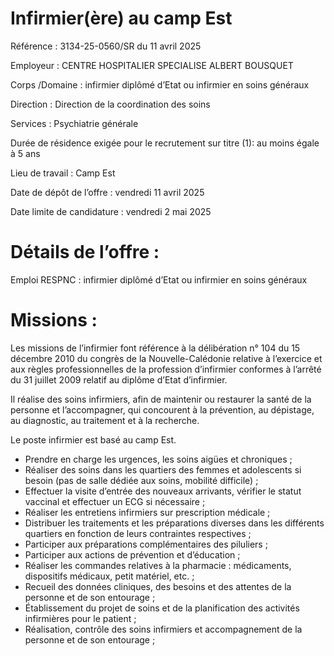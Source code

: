 # Infirmier(ère) au camp Est

Référence : 3134-25-0560/SR du 11 avril 2025

Employeur : CENTRE HOSPITALIER SPECIALISE ALBERT BOUSQUET

Corps /Domaine : infirmier diplômé d’Etat ou infirmier en soins généraux

Direction : Direction de la coordination des soins

Services : Psychiatrie générale

Durée de résidence exigée pour le recrutement sur titre (1): au moins égale à 5 ans

Lieu de travail : Camp Est

Date de dépôt de l’offre : vendredi 11 avril 2025

Date limite de candidature : vendredi 2 mai 2025

# Détails de l’offre :

Emploi RESPNC : infirmier diplômé d’Etat ou infirmier en soins généraux

# Missions :

Les missions de l’infirmier font référence à la délibération n° 104 du 15 décembre 2010 du congrès de la Nouvelle-Calédonie relative à l’exercice et aux règles professionnelles de la profession d’infirmier conformes à l’arrêté du 31 juillet 2009 relatif au diplôme d’Etat d’infirmier.

Il réalise des soins infirmiers, afin de maintenir ou restaurer la santé de la personne et l’accompagner, qui concourent à la prévention, au dépistage, au diagnostic, au traitement et à la recherche.

Le poste infirmier est basé au camp Est.

- Prendre en charge les urgences, les soins aigües et chroniques ;
- Réaliser des soins dans les quartiers des femmes et adolescents si besoin (pas de salle dédiée aux soins, mobilité difficile) ;
- Effectuer la visite d’entrée des nouveaux arrivants, vérifier le statut vaccinal et effectuer un ECG si nécessaire ;
- Réaliser les entretiens infirmiers sur prescription médicale ;
- Distribuer les traitements et les préparations diverses dans les différents quartiers en fonction de leurs contraintes respectives ;
- Participer aux préparations complémentaires des piluliers ;
- Participer aux actions de prévention et d’éducation ;
- Réaliser les commandes relatives à la pharmacie : médicaments, dispositifs médicaux, petit matériel, etc. ;
- Recueil des données cliniques, des besoins et des attentes de la personne et de son entourage ;
- Établissement du projet de soins et de la planification des activités infirmières pour le patient ;
- Réalisation, contrôle des soins infirmiers et accompagnement de la personne et de son entourage ;